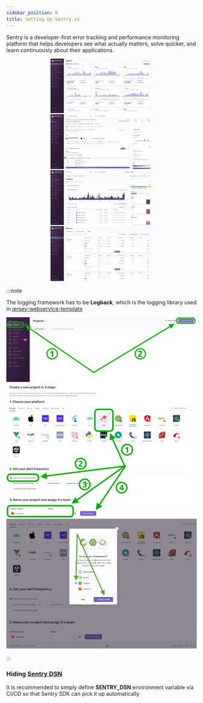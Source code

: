 ```yaml
---
sidebar_position: 9
title: Setting Up Sentry.io
---
```


Sentry is a developer-first error tracking and performance monitoring platform that helps developers see what actually
matters, solve quicker, and learn continuously about their applications.

<p align="center">
  <img src="https://github.com/getsentry/sentry/raw/master/.github/screenshots/projects.png" width="270" />
  <img src="https://github.com/getsentry/sentry/raw/master/.github/screenshots/issue-details.png" width="270" />
  <img src="https://github.com/getsentry/sentry/raw/master/.github/screenshots/transaction-summary.png" width="270" />
  <img src="https://github.com/getsentry/sentry/raw/master/.github/screenshots/releases.png" width="270" />
</p>

:::note

The logging framework has to be <b>Logback</b>, which is the logging library used in
[jersey-webservice-template][jersey-webservice-template]

![Error loading setup-sentry-1.png](./img/setup-sentry-1.png)
![Error loading setup-sentry-2.png](./img/setup-sentry-2.png)
![Error loading setup-sentry-3.png](./img/setup-sentry-3.png)

:::

### Hiding [Sentry DSN](https://docs.sentry.io/platforms/java/guides/logback/#dsn-configuration)

It is recommended to simply define **SENTRY_DSN** environment variable via CI/CD so that Sentry SDK can pick it up
automatically

[jersey-webservice-template]: https://github.com/QubitPi/jersey-webservice-template
